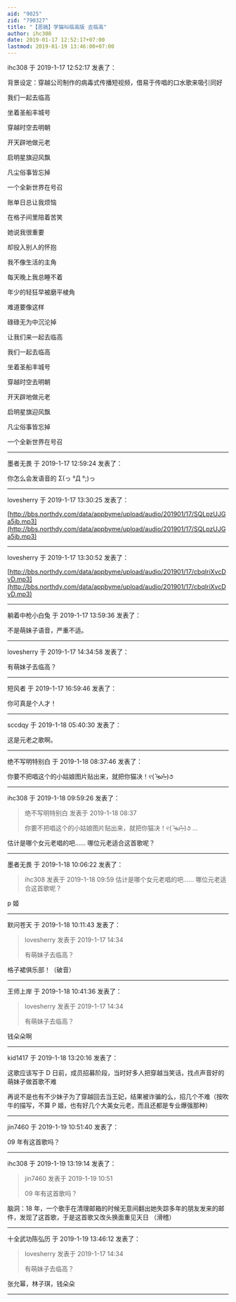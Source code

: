 ```yaml
---
aid: "9025"
zid: "790327"
title: "【恶搞】学猫叫临高版 去临高"
author: ihc308
date: 2019-01-17 12:52:17+07:00
lastmod: 2019-01-19 13:46:00+07:00
---
```


ihc308 于 2019-1-17 12:52:17 发表了：

背景设定：穿越公司制作的病毒式传播短视频，借易于传唱的口水歌来吸引同好

我们一起去临高

坐着圣船丰城号

穿越时空去明朝

开天辟地做元老

启明星旗迎风飘

凡尘俗事皆忘掉

一个全新世界在号召

账单日总让我烦恼

在格子间里陪着苦笑

她说我很重要

却投入别人的怀抱

我不像生活的主角

每天晚上我总睡不着

年少的轻狂早被磨平棱角

难道要像这样

碌碌无为中沉沦掉

让我们来一起去临高

我们一起去临高

坐着圣船丰城号

穿越时空去明朝

开天辟地做元老

启明星旗迎风飘

凡尘俗事皆忘掉

一个全新世界在号召

---

墨者无畏 于 2019-1-17 12:59:24 发表了：

你怎么会发语音的 Σ(っ °Д °;)っ

---

lovesherry 于 2019-1-17 13:30:25 发表了：

[http://bbs.northdy.com/data/appbyme/upload/audio/201901/17/SQLpzUJGa5jb.mp3](http://bbs.northdy.com/data/appbyme/upload/audio/201901/17/SQLpzUJGa5jb.mp3)

---

lovesherry 于 2019-1-17 13:30:52 发表了：

[http://bbs.northdy.com/data/appbyme/upload/audio/201901/17/cbqIriXvcDvD.mp3](http://bbs.northdy.com/data/appbyme/upload/audio/201901/17/cbqIriXvcDvD.mp3)

---

躺着中枪小白兔 于 2019-1-17 13:59:36 发表了：

不是萌妹子语音，严重不适。

---

lovesherry 于 2019-1-17 14:34:58 发表了：

有萌妹子去临高？

---

短风者 于 2019-1-17 16:59:46 发表了：

你可真是个人才！

---

sccdqy 于 2019-1-18 05:40:30 发表了：

这是元老之歌啊。

---

绝不写明特别白 于 2019-1-18 08:37:46 发表了：

你要不把唱这个的小姑娘图片贴出来，就把你猫决！୧( ⁼̴̶̤̀ω⁼̴̶̤́ )૭

---

ihc308 于 2019-1-18 09:59:26 发表了：

> 绝不写明特别白 发表于 2019-1-18 08:37
>
> 你要不把唱这个的小姑娘图片贴出来，就把你猫决！୧( ⁼̴̶̤̀ω⁼̴̶̤́ )૭ ...

估计是哪个女元老唱的吧…… 哪位元老适合这首歌呢？

---

墨者无畏 于 2019-1-18 10:06:22 发表了：

> ihc308 发表于 2019-1-18 09:59 估计是哪个女元老唱的吧…… 哪位元老适合这首歌呢？

p 姬

---

默问苍天 于 2019-1-18 10:11:43 发表了：

> lovesherry 发表于 2019-1-17 14:34
>
> 有萌妹子去临高？

格子裙俱乐部！（破音）

---

王师上岸 于 2019-1-18 10:41:36 发表了：

> lovesherry 发表于 2019-1-17 14:34
>
> 有萌妹子去临高？

钱朵朵啊

---

kid1417 于 2019-1-18 13:20:16 发表了：

这歌应该写于 D 日前，成员招募阶段，当时好多人把穿越当笑话，找点声音好的萌妹子做首歌不难

再说不是也有不少妹子为了穿越回去当王妃，结果被诈骗的么，招几个不难（按吹牛的描写，不算 P 姬，也有好几个大美女元老，而且还都是专业爆强那种）

---

jin7460 于 2019-1-19 10:51:40 发表了：

09 年有这首歌吗？

---

ihc308 于 2019-1-19 13:19:14 发表了：

> jin7460 发表于 2019-1-19 10:51
>
> 09 年有这首歌吗？

脑洞：18 年，一个歌手在清理邮箱的时候无意间翻出她失踪多年的朋友发来的邮件，发现了这首歌，于是这首歌又改头换面重见天日 （滑稽）

---

十全武功陈弘历 于 2019-1-19 13:46:12 发表了：

> lovesherry 发表于 2019-1-17 14:34
>
> 有萌妹子去临高？

张允幂，林子琪，钱朵朵

---
